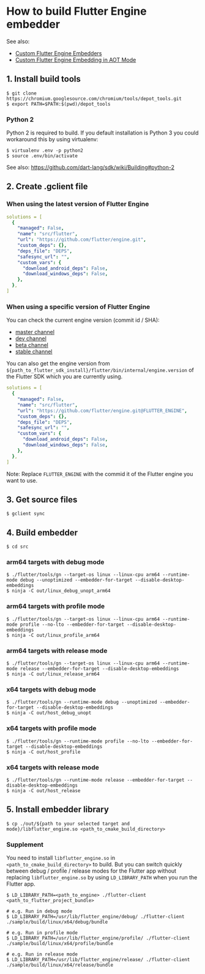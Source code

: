# How to build Flutter Engine embedder

See also:
- [Custom Flutter Engine Embedders](https://github.com/flutter/flutter/wiki/Custom-Flutter-Engine-Embedders)
- [Custom Flutter Engine Embedding in AOT Mode](https://github.com/flutter/flutter/wiki/Custom-Flutter-Engine-Embedding-in-AOT-Mode)

## 1. Install build tools

```
$ git clone https://chromium.googlesource.com/chromium/tools/depot_tools.git
$ export PATH=$PATH:$(pwd)/depot_tools
```

### Python 2

Python 2 is required to build. If you default installation is Python 3 you could workaround this by using virtualenv:

```Shell
$ virtualenv .env -p python2
$ source .env/bin/activate
```

See also: https://github.com/dart-lang/sdk/wiki/Building#python-2

## 2. Create .gclient file

### When using the latest version of Flutter Engine

```yaml
solutions = [
  {
    "managed": False,
    "name": "src/flutter",
    "url": "https://github.com/flutter/engine.git",
    "custom_deps": {},
    "deps_file": "DEPS",
    "safesync_url": "",
    "custom_vars": {
      "download_android_deps": False,
      "download_windows_deps": False,
    },
  },
]
```

### When using a specific version of Flutter Engine

You can check the current engine version (commit id / SHA):
- [master channel](https://raw.githubusercontent.com/flutter/flutter/master/bin/internal/engine.version)
- [dev channel](https://raw.githubusercontent.com/flutter/flutter/dev/bin/internal/engine.version)
- [beta channel](https://raw.githubusercontent.com/flutter/flutter/beta/bin/internal/engine.version)
- [stable channel](https://raw.githubusercontent.com/flutter/flutter/stable/bin/internal/engine.version)

You can also get the engine version from `${path_to_flutter_sdk_install}/flutter/bin/internal/engine.version` of the Flutter SDK which you are currently using.

```yaml
solutions = [
  {
    "managed": False,
    "name": "src/flutter",
    "url": "https://github.com/flutter/engine.git@FLUTTER_ENGINE",
    "custom_deps": {},
    "deps_file": "DEPS",
    "safesync_url": "",
    "custom_vars": {
      "download_android_deps": False,
      "download_windows_deps": False,
    },
  },
]
```
Note: Replace `FLUTTER_ENGINE` with the commid  it of the Flutter engine you want to use.

## 3. Get source files

```Shell
$ gclient sync
```

## 4. Build embedder

```Shell
$ cd src
```

### arm64 targets with debug mode

```Shell
$ ./flutter/tools/gn --target-os linux --linux-cpu arm64 --runtime-mode debug --unoptimized --embedder-for-target --disable-desktop-embeddings
$ ninja -C out/linux_debug_unopt_arm64
```

### arm64 targets with profile mode

```Shell
$ ./flutter/tools/gn --target-os linux --linux-cpu arm64 --runtime-mode profile --no-lto --embedder-for-target --disable-desktop-embeddings
$ ninja -C out/linux_profile_arm64
```

### arm64 targets with release mode

```Shell
$ ./flutter/tools/gn --target-os linux --linux-cpu arm64 --runtime-mode release --embedder-for-target --disable-desktop-embeddings
$ ninja -C out/linux_release_arm64
```

### x64 targets with debug mode

```Shell
$ ./flutter/tools/gn --runtime-mode debug --unoptimized --embedder-for-target --disable-desktop-embeddings
$ ninja -C out/host_debug_unopt
```

### x64 targets with profile mode

```Shell
$ ./flutter/tools/gn --runtime-mode profile --no-lto --embedder-for-target --disable-desktop-embeddings
$ ninja -C out/host_profile
```

### x64 targets with release mode

```Shell
$ ./flutter/tools/gn --runtime-mode release --embedder-for-target --disable-desktop-embeddings
$ ninja -C out/host_release
```

## 5. Install embedder library

```Shell
$ cp ./out/${path to your selected target and mode}/libflutter_engine.so <path_to_cmake_build_directory>
```

### Supplement
You need to install `libflutter_engine.so` in `<path_to_cmake_build_directory>` to build. But you can switch quickly between debug / profile / release modes for the Flutter app without replacing `libflutter_engine.so` by using `LD_LIBRARY_PATH` when you run the Flutter app.

```Shell
$ LD_LIBRARY_PATH=<path_to_engine> ./flutter-client <path_to_flutter_project_bundle>

# e.g. Run in debug mode
$ LD_LIBRARY_PATH=/usr/lib/flutter_engine/debug/ ./flutter-client ./sample/build/linux/x64/debug/bundle

# e.g. Run in profile mode
$ LD_LIBRARY_PATH=/usr/lib/flutter_engine/profile/ ./flutter-client ./sample/build/linux/x64/profile/bundle

# e.g. Run in release mode
$ LD_LIBRARY_PATH=/usr/lib/flutter_engine/release/ ./flutter-client ./sample/build/linux/x64/release/bundle
```
